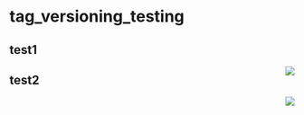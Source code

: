 # tag_versioning_testing

## test1
<img align="right" src="https://s3-eu-west-1.amazonaws.com/yousician-office/backend/master/coverage/packages/test.svg">

## test2

<img align="right" src="https://d1xdf48549vgyg.cloudfront.net/test.svg">

